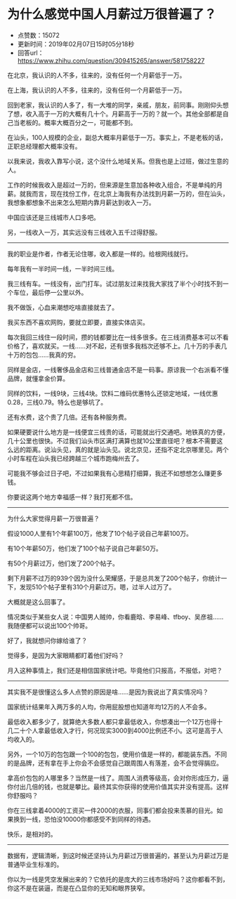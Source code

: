 # 为什么感觉中国人月薪过万很普遍了？
- 点赞数：15072
- 更新时间：2019年02月07日15时05分18秒
- 回答url：https://www.zhihu.com/question/309415265/answer/581758227
<body>
 <p data-pid="c41A-hGx">在北京，我认识的人不多，往来的，没有任何一个月薪低于一万。</p>
 <p data-pid="wa6ct-Wn">在上海，我认识的人不多，往来的，没有任何一个月薪低于一万。</p>
 <p data-pid="YQKfXEaZ">回到老家，我认识的人多了，有一大堆的同学，亲戚，朋友，前同事。刚刚仰头想了想，收入高于一万的大概有几十个。月薪高于一万的？就一个。其他全部都是自己当老板的。概率大概百分之一，可能都不到。</p>
 <p data-pid="SAUYwxzK">在汕头，100人规模的企业，副总大概率月薪低于一万。事实上，不是老板的话，正职总经理都大概率没有。</p>
 <p data-pid="48JPGKM6">以我来说，我收入靠写小说，这个没什么地域关系。但我也是上过班，做过生意的人。</p>
 <p data-pid="IPrDdJ6Z">工作的时候我收入是超过一万的，但来源是生意加各种收入组合，不是单纯的月薪。就我而言，现在找份工作，在北京上海我有办法找到月薪一万的，但在汕头，我想象都想象不出来怎么短期内靠月薪达到收入一万。</p>
 <p data-pid="PGXlEUGt">中国应该还是三线城市人口多吧。</p>
 <p data-pid="xm_6atHD">另，一线收入一万，其实远没有三线收入五千过得舒服。</p>
 <hr>
 <p data-pid="NK6XhHlC">我的职业是作者，作者无论住哪，收入都是一样的。给根网线就行。</p>
 <p data-pid="Sh88CW4v">每年我有一半时间一线，一半时间三线。</p>
 <p data-pid="Pynn8Buk">我三线有车。一线没有，出门打车。试过朋友过来找我大家找了半个小时找不到一个车位，最后停一公里以外。</p>
 <p data-pid="xG5S65rF">我不做饭，心血来潮想吃啥直接就去了。</p>
 <p data-pid="Z1_RO8GK">我买东西不喜欢网购，要就立即要，直接实体店买。</p>
 <p data-pid="vMGj_uAy">每次我回三线住一段时间，攒的钱都要比在一线多很多。在三线消费基本可以不看价格了，喜欢就买。一线……对不起，还有很多我档次还够不上。几十万的手表几十万的包包……我真的穷。</p>
 <p data-pid="qlU6HYRc">同样是金店，一线奢侈品金店和三线普通金店不是一码事。原谅我一个右派看不懂品牌，就懂拿金价算。</p>
 <p data-pid="5BpODqio">同样的饮料，一线9块，三线4块。饮料二维码优惠特么还锁定地域，一线优惠0.28，三线0.79。特么也是够坑了。</p>
 <p data-pid="52cIuWCI">还有水费，这个贵了几倍。还有各种服务费。</p>
 <p data-pid="SAguQrJg">如果硬要说什么地方是一线便宜三线贵的话，可能就出行交通吧。地铁真的方便，几十公里也很快。不过我们汕头市区满打满算也就10公里直径吧？根本不需要这么远的距离。说汕头见，真的就是汕头见。说北京见，还指不定北京哪里见。两个小时车程在汕头我已经跨越三个城市跑梅州去了。</p>
 <p data-pid="BWyRaKyh">可能我不够会过日子吧，不过如果我有心思精打细算，我还不如想想怎么赚更多钱。</p>
 <p data-pid="PEiAGrKb">你要说这两个地方幸福感一样？我打死都不信。</p>
 <hr>
 <p data-pid="_cxI9F8W">为什么大家觉得月薪一万很普遍？</p>
 <p data-pid="UcZ15oSZ">假设1000人里有1个年薪100万，他发了10个帖子说自己年薪100万。</p>
 <p data-pid="dtu3lgML">有10个年薪50万，他们发了100个帖子说自己年薪50万。</p>
 <p data-pid="1hU-HdZs">有50个月薪过万，他们发了200个帖子。</p>
 <p data-pid="ILwwFPXD">剩下月薪不过万的939个因为没什么荣耀感，于是总共发了200个帖子，你统计一下，发现510个帖子里有310个月薪过万。嗯，过半人过万了。</p>
 <p data-pid="VTb1cTxQ">大概就是这么回事了。</p>
 <p data-pid="rjfuVYt6">情况类似于某些女人说：中国男人贼帅，你看鹿晗、李易峰、tfboy、吴彦祖……我随便都可以说出100个帅哥。</p>
 <p data-pid="MFJIAM5U">好了，我就想问你嫁给谁了？</p>
 <p data-pid="UMN5Y9PX">觉得多，是因为大家眼睛都盯着他们好吗？</p>
 <p data-pid="s4ELgKDz">月入这种事情上，我们还是相信国家统计吧。毕竟他们只报高，不报低，对吧？</p>
 <hr>
 <p data-pid="lNgQmiLt">其实我不是很懂这么多人点赞的原因是啥……是因为我说出了真实情况吗？</p>
 <p data-pid="IlXiMrK9">国家统计结果年入两万多的人均，你用屁股想也知道年均12万的人不会多。</p>
 <p data-pid="1q1GKeOk">最低收入都多少了，就算绝大多数人都只拿最低收入，你想凑出一个12万也得十几二十个人拿最低收入才行，何况现实3000到4000比例还不小。这可是高于人均收入的。</p>
 <p data-pid="32dLhnNn">另外，一个10万的包包跟一个100的包包，使用价值是一样的，都能装东西。不同的是品牌，还有拿在手上你会不会感觉自己跟周围人有落差，会不会觉得膈应。</p>
 <p data-pid="1MYLoU2U">拿高价包包的人哪里多？当然是一线了。周围人消费等级高，会对你形成压力，逼你付出几倍的钱，也就是攀比。最终其实你获得的使用价值其实并没有提高。这样你舒服吗？</p>
 <p data-pid="FsHwVreQ">你在三线拿着4000的工资买一件2000的衣服，同事们都会投来羡慕的目光。如果换到一线，恐怕没10000你都感受不到同样的待遇。</p>
 <p data-pid="9tGfJfnx">快乐，是相对的。</p>
 <hr>
 <p data-pid="38SkoKqo">数据有，逻辑清晰，到这时候还坚持认为月薪过万很普遍的，甚至认为月薪过万是普通毕业生标准的。</p>
 <p data-pid="atYLIGYe">你以为一线是凭空发展出来的？它依托的是庞大的三线市场好吗？这你都看不到，你这不是在装逼，而是在凸显你的无知和眼界狭窄。</p>
</body>